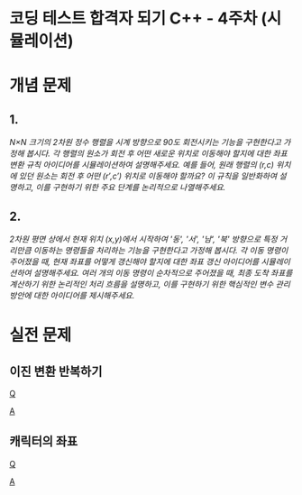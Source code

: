 코딩 테스트 합격자 되기 C++ - 4주차 (시뮬레이션)
===

# 개념 문제

## 1. 

_N×N 크기의 2차원 정수 행렬을 시계 방향으로 90도 회전시키는 기능을 구현한다고 가정해 봅시다. 각 행렬의 원소가 회전 후 어떤 새로운 위치로 이동해야 할지에 대한 좌표 변환 규칙 아이디어를 시뮬레이션하여 설명해주세요. 예를 들어, 원래 행렬의 (r,c) 위치에 있던 원소는 회전 후 어떤 (r′,c′) 위치로 이동해야 할까요? 이 규칙을 일반화하여 설명하고, 이를 구현하기 위한 주요 단계를 논리적으로 나열해주세요._

## 2.

_2차원 평면 상에서 현재 위치 (x,y)에서 시작하여 '동', '서', '남', '북' 방향으로 특정 거리만큼 이동하는 명령들을 처리하는 기능을 구현한다고 가정해 봅시다. 각 이동 명령이 주어졌을 때, 현재 좌표를 어떻게 갱신해야 할지에 대한 좌표 갱신 아이디어를 시뮬레이션하여 설명해주세요. 여러 개의 이동 명령이 순차적으로 주어졌을 때, 최종 도착 좌표를 계산하기 위한 논리적인 처리 흐름을 설명하고, 이를 구현하기 위한 핵심적인 변수 관리 방안에 대한 아이디어를 제시해주세요._

# 실전 문제

## 이진 변환 반복하기

[Q](https://school.programmers.co.kr/learn/courses/30/lessons/70129)

[A](q1_binary_transformation.cpp)

## 캐릭터의 좌표

[Q](https://school.programmers.co.kr/learn/courses/30/lessons/120861)

[A](q2_character_coordinates.cpp)
